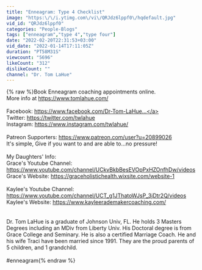 ```yaml
---
title: "Enneagram: Type 4 Checklist"
image: "https:\/\/i.ytimg.com\/vi\/QRJdz6lppf0\/hqdefault.jpg"
vid_id: "QRJdz6lppf0"
categories: "People-Blogs"
tags: ["enneagram","type 4","type four"]
date: "2022-02-20T22:31:53+03:00"
vid_date: "2022-01-14T17:11:05Z"
duration: "PT58M31S"
viewcount: "5696"
likeCount: "312"
dislikeCount: ""
channel: "Dr. Tom LaHue"
---
```

{% raw %}Book Enneagram coaching appointments online.<br />More info at <a rel="nofollow" target="blank" href="https://www.tomlahue.com/">https://www.tomlahue.com/</a><br /><br />Facebook: <a rel="nofollow" target="blank" href="https://www.facebook.com/Dr-Tom-LaHue...">https://www.facebook.com/Dr-Tom-LaHue...</a><br />Twitter: <a rel="nofollow" target="blank" href="https://twitter.com/twlahue">https://twitter.com/twlahue</a><br />Instagram: <a rel="nofollow" target="blank" href="https://www.instagram.com/twlahue/">https://www.instagram.com/twlahue/</a><br /><br />Patreon Supporters:  <a rel="nofollow" target="blank" href="https://www.patreon.com/user?u=20899026">https://www.patreon.com/user?u=20899026</a><br />It's simple, Give if you want to and are able to...no pressure!  <br /><br />My Daughters' Info:<br />Grace's Youtube Channel: <a rel="nofollow" target="blank" href="https://www.youtube.com/channel/UCkvBkbBesEVOpPxHZOnfhDw/videos">https://www.youtube.com/channel/UCkvBkbBesEVOpPxHZOnfhDw/videos</a><br />Grace's Website: <a rel="nofollow" target="blank" href="https://graceholistichealth.wixsite.com/website-1">https://graceholistichealth.wixsite.com/website-1</a><br /><br />Kaylee's Youtube Channel: <a rel="nofollow" target="blank" href="https://www.youtube.com/channel/UCT_g1JThatoWJsP_3jDtr2Q/videos">https://www.youtube.com/channel/UCT_g1JThatoWJsP_3jDtr2Q/videos</a><br />Kaylee's Website: <a rel="nofollow" target="blank" href="https://www.kayleerademakercoaching.com/">https://www.kayleerademakercoaching.com/</a><br /><br /><br />Dr. Tom LaHue is a graduate of Johnson Univ, FL.  He holds 3 Masters Degrees including an MDiv from Liberty Univ.  His Doctoral degree is from Grace College and Seminary.  He is also a certified Marriage Coach.  He and his wife Traci have been married since 1991.  They are the proud parents of 5 children, and 1 grandchild.<br /><br />#enneagram{% endraw %}
